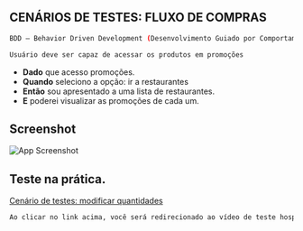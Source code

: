 ## CENÁRIOS DE TESTES: FLUXO DE COMPRAS
```bash
BDD — Behavior Driven Development (Desenvolvimento Guiado por Comportamento).
```
```bash
Usuário deve ser capaz de acessar os produtos em promoções
```

- **Dado** que acesso promoções.
- **Quando** seleciono a opção: ir a restaurantes
- **Então** sou apresentado a uma lista de restaurantes.
- **E** poderei visualizar as promoções de cada um.

## Screenshot
![App Screenshot](https://cdn.discordapp.com/attachments/993982266273452053/996168436063416502/unknown.png)


## Teste na prática.
[Cenário de testes: modificar quantidades](https://www.youtube.com/shorts/SS4wpynrwBg?feature=share)
```bash
Ao clicar no link acima, você será redirecionado ao vídeo de teste hospedado na plataforma do youtube.
```







